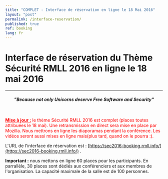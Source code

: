 ```yaml
---
title: "COMPLET - Interface de réservation en ligne le 18 Mai 2016"
layout: "post"
permalink: /interface-reservation/
published: true 
ref: booking
lang: fr
---
```


# Interface de réservation du Thème Sécurité RMLL 2016 en ligne le 18 mai 2016

---

<center>
<h4><i>"Because not only Unicorns deserve Free Software and Security"</i></h4>
</center><br/>

<span style="color:red;"><u><strong>Mise à jour :</strong></u> le thème Sécurité RMLL 2016 est complet (places toutes attribuées le 18 mai). Une retransmission en direct sera mise en place par Mozilla. Nous mettrons en ligne les diaporamas pendant la conférence. Les vidéos seront aussi mises en ligne mais(plus tard, quand on le pourra :). </span>  

L'URL de l'interface de réservation est : [https://sec2016-booking.rmll.info/](https://sec2016-booking.rmll.info/) .  

**Important :** nous mettons en ligne 60 places pour les participants. En parrallèle, 30 places sont dédiés aux conférenciers et aux membres de l'organisation. La capacité maximale de la salle est de 100 personnes.  



